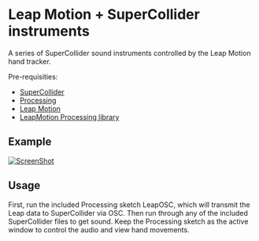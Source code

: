 # Leap Motion + SuperCollider instruments 

A series of SuperCollider sound instruments controlled by the Leap Motion hand tracker.

Pre-requisities:
* [SuperCollider](http://supercollider.sf.net/)
* [Processing](http://www.processing.org)
* [Leap Motion](http://www.leapmotion.com)
* [LeapMotion Processing library](http://www.onformative.com/lab/leapmotionp5/)

## Example

[![ScreenShot](https://secure-b.vimeocdn.com/ts/451/183/451183088_640.jpg)](https://vimeo.com/76401096)

## Usage

First, run the included Processing sketch LeapOSC, which will transmit the Leap data to SuperCollider via OSC. Then run through any of the included SuperCollider files to get sound. Keep the Processing sketch as the active window to control the audio and view hand movements.
